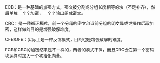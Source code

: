 ECB：是一种基础的加密方式，密文被分割成分组长度相等的块（不足补齐），然后单独一个个加密，一个个输出组成密文。

CBC：是一种循环模式，前一个分组的密文和当前分组的明文异或或操作后再加密，这样做的目的是增强破解难度。

CFB/OFB：实际上是一种反馈模式，目的也是增强破解的难度。

FCB和CBC的加密结果是不一样的，两者的模式不同，而且CBC会在第一个密码块运算时加入一个初始化向量。